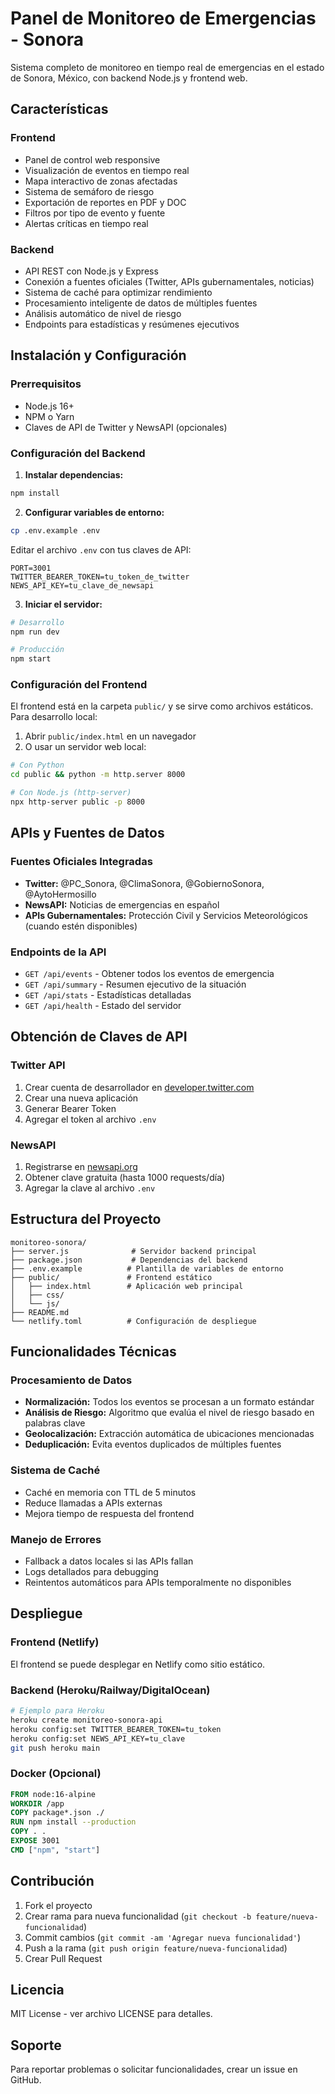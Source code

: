 # Panel de Monitoreo de Emergencias - Sonora

Sistema completo de monitoreo en tiempo real de emergencias en el estado de Sonora, México, con backend Node.js y frontend web.

## Características

### Frontend
- Panel de control web responsive
- Visualización de eventos en tiempo real
- Mapa interactivo de zonas afectadas
- Sistema de semáforo de riesgo
- Exportación de reportes en PDF y DOC
- Filtros por tipo de evento y fuente
- Alertas críticas en tiempo real

### Backend
- API REST con Node.js y Express
- Conexión a fuentes oficiales (Twitter, APIs gubernamentales, noticias)
- Sistema de caché para optimizar rendimiento
- Procesamiento inteligente de datos de múltiples fuentes
- Análisis automático de nivel de riesgo
- Endpoints para estadísticas y resúmenes ejecutivos

## Instalación y Configuración

### Prerrequisitos
- Node.js 16+ 
- NPM o Yarn
- Claves de API de Twitter y NewsAPI (opcionales)

### Configuración del Backend

1. **Instalar dependencias:**
```bash
npm install
```

2. **Configurar variables de entorno:**
```bash
cp .env.example .env
```

Editar el archivo `.env` con tus claves de API:
```env
PORT=3001
TWITTER_BEARER_TOKEN=tu_token_de_twitter
NEWS_API_KEY=tu_clave_de_newsapi
```

3. **Iniciar el servidor:**
```bash
# Desarrollo
npm run dev

# Producción
npm start
```

### Configuración del Frontend

El frontend está en la carpeta `public/` y se sirve como archivos estáticos. Para desarrollo local:

1. Abrir `public/index.html` en un navegador
2. O usar un servidor web local:
```bash
# Con Python
cd public && python -m http.server 8000

# Con Node.js (http-server)
npx http-server public -p 8000
```

## APIs y Fuentes de Datos

### Fuentes Oficiales Integradas
- **Twitter:** @PC_Sonora, @ClimaSonora, @GobiernoSonora, @AytoHermosillo
- **NewsAPI:** Noticias de emergencias en español
- **APIs Gubernamentales:** Protección Civil y Servicios Meteorológicos (cuando estén disponibles)

### Endpoints de la API

- `GET /api/events` - Obtener todos los eventos de emergencia
- `GET /api/summary` - Resumen ejecutivo de la situación
- `GET /api/stats` - Estadísticas detalladas
- `GET /api/health` - Estado del servidor

## Obtención de Claves de API

### Twitter API
1. Crear cuenta de desarrollador en [developer.twitter.com](https://developer.twitter.com)
2. Crear una nueva aplicación
3. Generar Bearer Token
4. Agregar el token al archivo `.env`

### NewsAPI
1. Registrarse en [newsapi.org](https://newsapi.org)
2. Obtener clave gratuita (hasta 1000 requests/día)
3. Agregar la clave al archivo `.env`

## Estructura del Proyecto

```
monitoreo-sonora/
├── server.js              # Servidor backend principal
├── package.json           # Dependencias del backend
├── .env.example          # Plantilla de variables de entorno
├── public/               # Frontend estático
│   ├── index.html        # Aplicación web principal
│   ├── css/
│   └── js/
├── README.md
└── netlify.toml          # Configuración de despliegue
```

## Funcionalidades Técnicas

### Procesamiento de Datos
- **Normalización:** Todos los eventos se procesan a un formato estándar
- **Análisis de Riesgo:** Algoritmo que evalúa el nivel de riesgo basado en palabras clave
- **Geolocalización:** Extracción automática de ubicaciones mencionadas
- **Deduplicación:** Evita eventos duplicados de múltiples fuentes

### Sistema de Caché
- Caché en memoria con TTL de 5 minutos
- Reduce llamadas a APIs externas
- Mejora tiempo de respuesta del frontend

### Manejo de Errores
- Fallback a datos locales si las APIs fallan
- Logs detallados para debugging
- Reintentos automáticos para APIs temporalmente no disponibles

## Despliegue

### Frontend (Netlify)
El frontend se puede desplegar en Netlify como sitio estático.

### Backend (Heroku/Railway/DigitalOcean)
```bash
# Ejemplo para Heroku
heroku create monitoreo-sonora-api
heroku config:set TWITTER_BEARER_TOKEN=tu_token
heroku config:set NEWS_API_KEY=tu_clave
git push heroku main
```

### Docker (Opcional)
```dockerfile
FROM node:16-alpine
WORKDIR /app
COPY package*.json ./
RUN npm install --production
COPY . .
EXPOSE 3001
CMD ["npm", "start"]
```

## Contribución

1. Fork el proyecto
2. Crear rama para nueva funcionalidad (`git checkout -b feature/nueva-funcionalidad`)
3. Commit cambios (`git commit -am 'Agregar nueva funcionalidad'`)
4. Push a la rama (`git push origin feature/nueva-funcionalidad`)
5. Crear Pull Request

## Licencia

MIT License - ver archivo LICENSE para detalles.

## Soporte

Para reportar problemas o solicitar funcionalidades, crear un issue en GitHub.